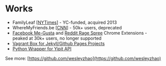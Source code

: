 # Works
* FamilyLeaf [[NYTimes](https://www.nytimes.com/2012/04/15/business/path-familyleaf-and-pair-small-by-design-social-networks.html)] - YC-funded, acquired 2013
* WhereMyFriends.be [[CNN](http://www.cnn.com/2011/TECH/social.media/02/24/facebook.friends.mashable/index.html)] - 50k+ users, deprecated
* [Facebook Me-Gusta](https://chrome.google.com/webstore/detail/caampdmalollkcdgdiilgpimcbfjfmoe/publish-accepted?authuser=0&hl=en-US) and [Reddit Rage Spree](https://chrome.google.com/webstore/detail/reddit-rage-spree/dgagljogojoenlkkeagmgcbbdmobgpch) Chrome Extensions - peaked at 30k+ users, no longer supported
* [Vagrant Box for Jekyll/Github Pages Projects](https://github.com/wesleyzhao/vagrant-jekyll-github-pages)
* [Python Wrapper for Yipit API](https://github.com/wesleyzhao/python-yipit-wrapper)

See more: [https://github.com/wesleyzhao](https://github.com/wesleyzhao)
